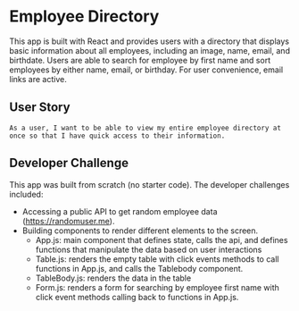 # Employee Directory

This app is built with React and provides users with a directory that displays basic information about all employees, including an image, name, email, and birthdate.  Users are able to search for employee by first name and sort employees by either name, email, or birthday.  For user convenience, email links are active.

## User Story
```
As a user, I want to be able to view my entire employee directory at once so that I have quick access to their information.
```
## Developer Challenge
This app was built from scratch (no starter code).  The developer challenges included:

 * Accessing a public API to get random employee data (https://randomuser.me).
 * Building components to render different elements to the screen.  
    * App.js: main component that defines state, calls the api, and defines functions that manipulate the data based on user interactions
    * Table.js: renders the empty table with click events methods to call functions in App.js, and calls the Tablebody component.
    * TableBody.js: renders the data in the table
    * Form.js: renders a form for searching by employee first name with click event methods calling back to functions in App.js.


